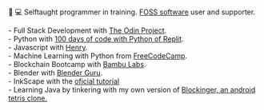 👀
💻 Selftaught programmer in training. <a href="https://www.fsf.org/about/what-is-free-software">FOSS software</a> user and supporter.<br>
  <!-- # I screenrecord my sessions and upload them to PeerTube and Youtube. Check my progress in the courses on which I'm enrolled here: --!>
  - Full Stack Development with <a href="https://www.theodinproject.com/about">The Odin Project</a>.<br>
  - Python with <a href="https://replit.com/learn/100-days-of-python">100 days of code with Python of Replit</a>.<br>
  - Javascript with <a href="https://www.soyhenry.com/">Henry</a>.<br>
  - Machine Learning with Python from <a href="https://www.freecodecamp.org/learn/machine-learning-with-python/">FreeCodeCamp</a>.<br>
  - Blockchain Bootcamp with <a href=https://bambulabs.io/>Bambu Labs</a>.<br>
  - Blender with <a href="https://www.youtube.com/watch?v=nIoXOplUvAw">Blender Guru</a>.<br>
  - InkScape with the <a href="https://inkscape.org/learn/tutorials/">oficial tutorial</a><br>
  - Learning Java by tinkering with my own version of <a href="https://github.com/jocarrojas/blockinger-2">Blockinger, an android tetris clone.</a> 

